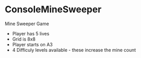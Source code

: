 # ConsoleMineSweeper

Mine Sweeper Game
 - Player has 5 lives
 - Grid is 8x8
 - Player starts on A3
 - 4 Difficuly levels available - these increase the mine count
 
